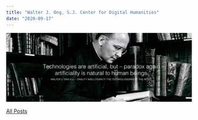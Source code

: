```yaml
---
title: "Walter J. Ong, S.J. Center for Digital Humanities"
date: "2020-09-17"
---
```


![](images/slider-img-01-1024x383.jpg)

[All Posts](https://ongcdh.org/category/posts/category/posts/)
